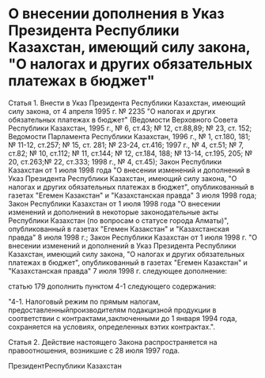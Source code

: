 # О внесении дополнения в Указ Президента Республики Казахстан, имеющий силу закона, "О налогах и других обязательных платежах в бюджет"

Статья 1. Внести в Указ Президента Республики Казахстан, имеющий силу закона, от 4 апреля 1995 г. № 2235 "О налогах и других обязательных платежах в бюджет" (Ведомости Верховного Совета Республики Казахстан, 1995 г., № 6, ст.43; № 12, ст.88,89; № 23, ст. 152; Ведомости Парламента Республики Казахстан, 1996 г., № 1, ст.180, 181; № 11-12, ст.257; № 15, ст. 281; № 23-24, ст.416; 1997 г., № 4, ст.51; № 7, ст.82; № 10, ст.112; № 11, ст.144; № 12, ст.184, 188; № 13-14, ст.195, 205; № 20, ст.263;№ 22, ст.333; 1998 г., № 4, ст.45); Закон Республики Казахстан от 1 июля 1998 года "О внесении изменений и дополнений в Указ Президента Республики Казахстан, имеющий силу закона, "О налогах и других обязательных платежах в бюджет", опубликованный в газетах "Егемен Казакстан" и "Казахстанская правда" 3 июля 1998 года; Закон Республики Казахстан от 1 июля 1998 года "О внесении изменений и дополнений в некоторые законодательные акты Республики Казахстан (по вопросам о статусе города Алматы)", опубликованный в газетах "Егемен Казакстан" и "Казахстанская правда" 8 июля 1998 г.; Закон Республики Казахстан от 1 июля 1998 г. "О внесении изменений и дополнений в Указ Президента Республики Казахстан, имеющий силу закона, "О налогах и других обязательных платежах в бюджет", опубликованный в газетах "Егемен Казакстан" и "Казахстанская правда" 7 июля 1998 г. следующее дополнение:

статью 179 дополнить пунктом 4-1 следующего содержания:

"4-1. Налоговый режим по прямым налогам, предоставленныйпроизводителям подакцизной продукции в соответствии с контрактами,заключенными до 1 января 1994 года, сохраняется на условиях, определенных вэтих контрактах.".

Статья 2. Действие настоящего Закона распространяется на правоотношения, возникшие с 28 июля 1997 года.

ПрезидентРеспублики Казахстан


